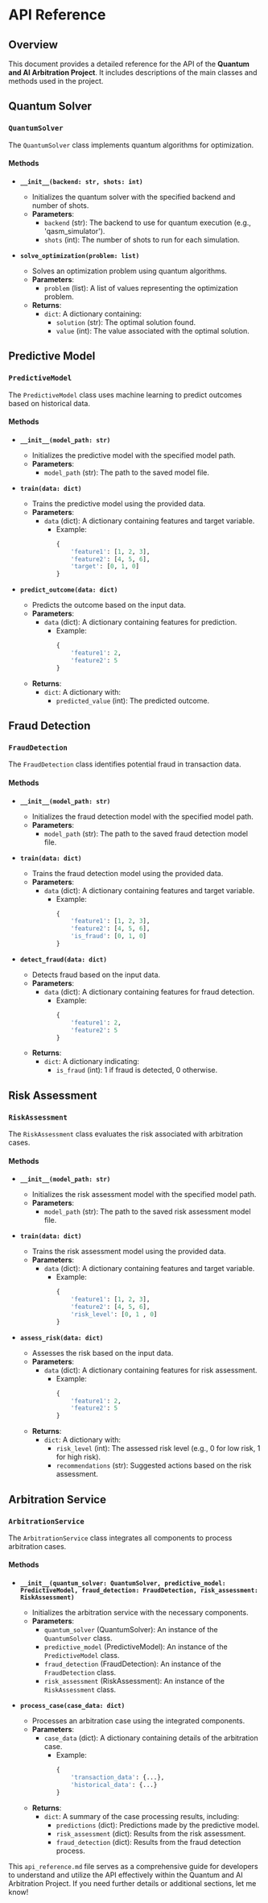 # API Reference

## Overview

This document provides a detailed reference for the API of the **Quantum and AI Arbitration Project**. It includes descriptions of the main classes and methods used in the project.

## Quantum Solver

### `QuantumSolver`

The `QuantumSolver` class implements quantum algorithms for optimization.

#### Methods

- **`__init__(backend: str, shots: int)`**
  - Initializes the quantum solver with the specified backend and number of shots.
  - **Parameters**:
    - `backend` (str): The backend to use for quantum execution (e.g., 'qasm_simulator').
    - `shots` (int): The number of shots to run for each simulation.

- **`solve_optimization(problem: list)`**
  - Solves an optimization problem using quantum algorithms.
  - **Parameters**:
    - `problem` (list): A list of values representing the optimization problem.
  - **Returns**: 
    - `dict`: A dictionary containing:
      - `solution` (str): The optimal solution found.
      - `value` (int): The value associated with the optimal solution.

## Predictive Model

### `PredictiveModel`

The `PredictiveModel` class uses machine learning to predict outcomes based on historical data.

#### Methods

- **`__init__(model_path: str)`**
  - Initializes the predictive model with the specified model path.
  - **Parameters**:
    - `model_path` (str): The path to the saved model file.

- **`train(data: dict)`**
  - Trains the predictive model using the provided data.
  - **Parameters**:
    - `data` (dict): A dictionary containing features and target variable.
      - Example:
        ```python
        {
            'feature1': [1, 2, 3],
            'feature2': [4, 5, 6],
            'target': [0, 1, 0]
        }
        ```

- **`predict_outcome(data: dict)`**
  - Predicts the outcome based on the input data.
  - **Parameters**:
    - `data` (dict): A dictionary containing features for prediction.
      - Example:
        ```python
        {
            'feature1': 2,
            'feature2': 5
        }
        ```
  - **Returns**: 
    - `dict`: A dictionary with:
      - `predicted_value` (int): The predicted outcome.

## Fraud Detection

### `FraudDetection`

The `FraudDetection` class identifies potential fraud in transaction data.

#### Methods

- **`__init__(model_path: str)`**
  - Initializes the fraud detection model with the specified model path.
  - **Parameters**:
    - `model_path` (str): The path to the saved fraud detection model file.

- **`train(data: dict)`**
  - Trains the fraud detection model using the provided data.
  - **Parameters**:
    - `data` (dict): A dictionary containing features and target variable.
      - Example:
        ```python
        {
            'feature1': [1, 2, 3],
            'feature2': [4, 5, 6],
            'is_fraud': [0, 1, 0]
        }
        ```

- **`detect_fraud(data: dict)`**
  - Detects fraud based on the input data.
  - **Parameters**:
    - `data` (dict): A dictionary containing features for fraud detection.
      - Example:
        ```python
        {
            'feature1': 2,
            'feature2': 5
        }
        ```
  - **Returns**: 
    - `dict`: A dictionary indicating:
      - `is_fraud` (int): 1 if fraud is detected, 0 otherwise.

## Risk Assessment

### `RiskAssessment`

The `RiskAssessment` class evaluates the risk associated with arbitration cases.

#### Methods

- **`__init__(model_path: str)`**
  - Initializes the risk assessment model with the specified model path.
  - **Parameters**:
    - `model_path` (str): The path to the saved risk assessment model file.

- **`train(data: dict)`**
  - Trains the risk assessment model using the provided data.
  - **Parameters**:
    - `data` (dict): A dictionary containing features and target variable.
      - Example:
        ```python
        {
            'feature1': [1, 2, 3],
            'feature2': [4, 5, 6],
            'risk_level': [0, 1 , 0]
        }
        ```

- **`assess_risk(data: dict)`**
  - Assesses the risk based on the input data.
  - **Parameters**:
    - `data` (dict): A dictionary containing features for risk assessment.
      - Example:
        ```python
        {
            'feature1': 2,
            'feature2': 5
        }
        ```
  - **Returns**: 
    - `dict`: A dictionary with:
      - `risk_level` (int): The assessed risk level (e.g., 0 for low risk, 1 for high risk).
      - `recommendations` (str): Suggested actions based on the risk assessment.

## Arbitration Service

### `ArbitrationService`

The `ArbitrationService` class integrates all components to process arbitration cases.

#### Methods

- **`__init__(quantum_solver: QuantumSolver, predictive_model: PredictiveModel, fraud_detection: FraudDetection, risk_assessment: RiskAssessment)`**
  - Initializes the arbitration service with the necessary components.
  - **Parameters**:
    - `quantum_solver` (QuantumSolver): An instance of the `QuantumSolver` class.
    - `predictive_model` (PredictiveModel): An instance of the `PredictiveModel` class.
    - `fraud_detection` (FraudDetection): An instance of the `FraudDetection` class.
    - `risk_assessment` (RiskAssessment): An instance of the `RiskAssessment` class.

- **`process_case(case_data: dict)`**
  - Processes an arbitration case using the integrated components.
  - **Parameters**:
    - `case_data` (dict): A dictionary containing details of the arbitration case.
      - Example:
        ```python
        {
            'transaction_data': {...},
            'historical_data': {...}
        }
        ```
  - **Returns**: 
    - `dict`: A summary of the case processing results, including:
      - `predictions` (dict): Predictions made by the predictive model.
      - `risk_assessment` (dict): Results from the risk assessment.
      - `fraud_detection` (dict): Results from the fraud detection process.

This `api_reference.md` file serves as a comprehensive guide for developers to understand and utilize the API effectively within the Quantum and AI Arbitration Project. If you need further details or additional sections, let me know!
